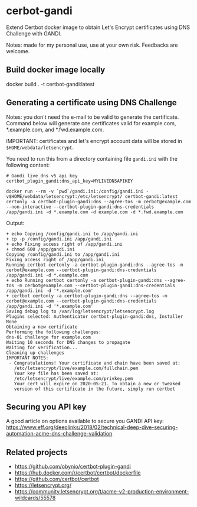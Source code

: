 # cerbot-gandi
Extend Certbot docker image to obtain Let's Encrypt certificates using DNS Challenge with GANDI.

Notes: made for my personal use, use at your own risk. Feedbacks are welcome.

## Build docker image locally

docker build . -t certbot-gandi:latest

## Generating a certificate using DNS Challenge

Notes: you don't need the e-mail to be valid to generate the certificate. Command below will generate one certificates valid for example.com, *.example.com, and *.fwd.example.com. 

IMPORTANT: certificates and let's encrypt account data will be stored in `$HOME/webdata/letsencrypt`.

You need to run this from a directory containing file `gandi.ini` with the following content:

```
# Gandi live dns v5 api key
certbot_plugin_gandi:dns_api_key=MYLIVEDNSAPIKEY
```

```
docker run --rm -v `pwd`/gandi.ini:/config/gandi.ini -v$HOME/webdata/letsencrypt:/etc/letsencrypt/ certbot-gandi:latest certonly -a certbot-plugin-gandi:dns --agree-tos -m cerbot@example.com --non-interactive --certbot-plugin-gandi:dns-credentials /app/gandi.ini -d *.example.com -d example.com -d *.fwd.example.com
```

Output:
``` 
+ echo Copying /config/gandi.ini to /app/gandi.ini
+ cp -p /config/gandi.ini /app/gandi.ini
+ echo Fixing access right of /app/gandi.ini
+ chmod 600 /app/gandi.ini
Copying /config/gandi.ini to /app/gandi.ini
Fixing access right of /app/gandi.ini
Running certbot certonly -a certbot-plugin-gandi:dns --agree-tos -m cerbot@example.com --certbot-plugin-gandi:dns-credentials /app/gandi.ini -d *.example.com
+ echo Running certbot certonly -a certbot-plugin-gandi:dns --agree-tos -m cerbot@example.com --certbot-plugin-gandi:dns-credentials /app/gandi.ini -d '*.example.com'
+ certbot certonly -a certbot-plugin-gandi:dns --agree-tos -m cerbot@example.com --certbot-plugin-gandi:dns-credentials /app/gandi.ini -d '*.example.com'
Saving debug log to /var/log/letsencrypt/letsencrypt.log
Plugins selected: Authenticator certbot-plugin-gandi:dns, Installer None
Obtaining a new certificate
Performing the following challenges:
dns-01 challenge for example.com
Waiting 10 seconds for DNS changes to propagate
Waiting for verification...
Cleaning up challenges
IMPORTANT NOTES:
 - Congratulations! Your certificate and chain have been saved at:
   /etc/letsencrypt/live/example.com/fullchain.pem
   Your key file has been saved at:
   /etc/letsencrypt/live/example.com/privkey.pem
   Your cert will expire on 2020-05-21. To obtain a new or tweaked
   version of this certificate in the future, simply run certbot
``` 

## Securing you API key

A good article on options available to secure you GANDI API key:
https://www.eff.org/deeplinks/2018/02/technical-deep-dive-securing-automation-acme-dns-challenge-validation

## Related projects

- https://github.com/obynio/certbot-plugin-gandi
- https://hub.docker.com/r/certbot/certbot/dockerfile
- https://github.com/certbot/certbot
- https://letsencrypt.org/
- https://community.letsencrypt.org/t/acme-v2-production-environment-wildcards/55578

